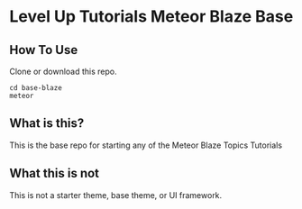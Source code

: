 # Level Up Tutorials Meteor Blaze Base


## How To Use

Clone or download this repo.

```
cd base-blaze
meteor
```

## What is this?

This is the base repo for starting any of the Meteor Blaze Topics Tutorials 

## What this is not

This is not a starter theme, base theme, or UI framework.